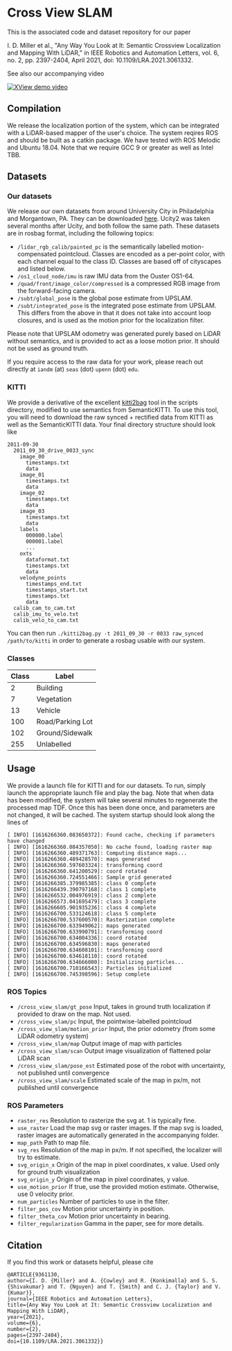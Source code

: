 # Cross View SLAM

This is the associated code and dataset repository for our paper

I. D. Miller et al., "Any Way You Look at It: Semantic Crossview Localization and Mapping With LiDAR," in IEEE Robotics and Automation Letters, vol. 6, no. 2, pp. 2397-2404, April 2021, doi: 10.1109/LRA.2021.3061332.

See also our accompanying video

[![XView demo video](http://img.youtube.com/vi/_qwAoYK9iGU/0.jpg)](http://www.youtube.com/watch?v=_qwAoYK9iGU "Any Way You Look At It: Semantic Crossview Localization and Mapping with LiDAR")

## Compilation

We release the localization portion of the system, which can be integrated with a LiDAR-based mapper of the user's choice.  The system reqires ROS and should be built as a catkin package.  We have tested with ROS Melodic and Ubuntu 18.04.  Note that we require GCC 9 or greater as well as Intel TBB.

## Datasets

### Our datasets

We release our own datasets from around University City in Philadelphia and Morgantown, PA.  They can be downloaded [here](https://drive.google.com/drive/folders/1LMbXsSTcG55g5sq79ja0sMW0BMac-B81?usp=sharing).  Ucity2 was taken several months after Ucity, and both follow the same path.  These datasets are in rosbag format, including the following topics:

- `/lidar_rgb_calib/painted_pc` is the semantically labelled motion-compensated pointcloud.  Classes are encoded as a per-point color, with each channel equal to the class ID.  Classes are based off of cityscapes and listed below.
- `/os1_cloud_node/imu` is raw IMU data from the Ouster OS1-64.
- `/quad/front/image_color/compressed` is a compressed RGB image from the forward-facing camera.
- `/subt/global_pose` is the global pose estimate from UPSLAM.
- `/subt/integrated_pose` is the integrated pose estimate from UPSLAM.  This differs from the above in that it does not take into account loop closures, and is used as the motion prior for the localization filter.

Please note that UPSLAM odometry was generated purely based on LiDAR without semantics, and is provided to act as a loose motion prior.  It should not be used as ground truth.

If you require access to the raw data for your work, please reach out directly at `iandm` (at) `seas` (dot) `upenn` (dot) `edu`.

### KITTI

We provide a derivative of the excellent [kitti2bag](https://github.com/tomas789/kitti2bag) tool in the scripts directory, modified to use semantics from SemanticKITTI.  To use this tool, you will need to download the raw synced + rectified data from KITTI as well as the SemanticKITTI data.  Your final directory structure should look like

```
2011-09-30
  2011_09_30_drive_0033_sync  
    image_00
      timestamps.txt
      data
    image_01
      timestamps.txt
      data
    image_02
      timestamps.txt
      data
    image_03
      timestamps.txt
      data
    labels
      000000.label
      000001.label
      ...
    oxts
      dataformat.txt
      timestamps.txt
      data
    velodyne_points
      timestamps_end.txt  
      timestamps_start.txt
      timestamps.txt
      data
  calib_cam_to_cam.txt  
  calib_imu_to_velo.txt  
  calib_velo_to_cam.txt
```

You can then run `./kitti2bag.py -t 2011_09_30 -r 0033 raw_synced /path/to/kitti` in order to generate a rosbag usable with our system.

### Classes

| Class | Label |
| ----- | ----- |
| 2 | Building |
| 7 | Vegetation |
| 13 | Vehicle |
| 100 | Road/Parking Lot |
| 102 | Ground/Sidewalk |
| 255 | Unlabelled |

## Usage

We provide a launch file for KITTI and for our datasets.  To run, simply launch the appropriate launch file and play the bag.  Note that when data has been modified, the system will take several minutes to regenerate the processed map TDF.  Once this has been done once, and parameters are not changed, it will be cached.  The system startup should look along the lines of

```
[ INFO] [1616266360.083650372]: Found cache, checking if parameters have changed
[ INFO] [1616266360.084357050]: No cache found, loading raster map
[ INFO] [1616266360.489371763]: Computing distance maps...
[ INFO] [1616266360.489428570]: maps generated
[ INFO] [1616266360.597603324]: transforming coord
[ INFO] [1616266360.641200529]: coord rotated
[ INFO] [1616266360.724551466]: Sample grid generated
[ INFO] [1616266385.379985385]: class 0 complete
[ INFO] [1616266439.390797168]: class 1 complete
[ INFO] [1616266532.004976919]: class 2 complete
[ INFO] [1616266573.041695479]: class 3 complete
[ INFO] [1616266605.901935236]: class 4 complete
[ INFO] [1616266700.533124618]: class 5 complete
[ INFO] [1616266700.537600570]: Rasterization complete
[ INFO] [1616266700.633949062]: maps generated
[ INFO] [1616266700.633990791]: transforming coord
[ INFO] [1616266700.634004336]: coord rotated
[ INFO] [1616266700.634596830]: maps generated
[ INFO] [1616266700.634608101]: transforming coord
[ INFO] [1616266700.634618110]: coord rotated
[ INFO] [1616266700.634666000]: Initializing particles...
[ INFO] [1616266700.710166543]: Particles initialized
[ INFO] [1616266700.745398596]: Setup complete
```

### ROS Topics

- `/cross_view_slam/gt_pose` Input, takes in ground truth localization if provided to draw on the map.  Not used.
- `/cross_view_slam/pc` Input, the pointwise-labelled pointcloud
- `/cross_view_slam/motion_prior` Input, the prior odometry (from some LiDAR odometry system)
- `/cross_view_slam/map` Output image of map with particles
- `/cross_view_slam/scan` Output image visualization of flattened polar LiDAR scan
- `/cross_view_slam/pose_est` Estimated pose of the robot with uncertainty, not published until convergence
- `/cross_view_slam/scale` Estimated scale of the map in px/m, not published until convergence

### ROS Parameters

- `raster_res` Resolution to rasterize the svg at.  1 is typically fine.
- `use_raster` Load the map svg or raster images.  If the map svg is loaded, raster images are automatically generated in the accompanying folder.
- `map_path` Path to map file.
- `svg_res` Resolution of the map in px/m.  If not specified, the localizer will try to estimate.
- `svg_origin_x` Origin of the map in pixel coordinates, x value.  Used only for ground truth visualization
- `svg_origin_y` Origin of the map in pixel coordinates, y value.
- `use_motion_prior` If true, use the provided motion estimate.  Otherwise, use 0 velocity prior.
- `num_particles` Number of particles to use in the filter.
- `filter_pos_cov` Motion prior uncertainty in position.
- `filter_theta_cov` Motion prior uncertainty in bearing.
- `filter_regularization` Gamma in the paper, see for more details.

## Citation

If you find this work or datasets helpful, please cite

```
@ARTICLE{9361130,
author={I. D. {Miller} and A. {Cowley} and R. {Konkimalla} and S. S. {Shivakumar} and T. {Nguyen} and T. {Smith} and C. J. {Taylor} and V. {Kumar}},
journal={IEEE Robotics and Automation Letters},
title={Any Way You Look at It: Semantic Crossview Localization and Mapping With LiDAR},
year={2021},
volume={6},
number={2},
pages={2397-2404},
doi={10.1109/LRA.2021.3061332}}
```

